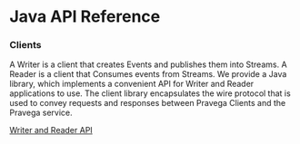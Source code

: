 <!--
Copyright Pravega Authors.

Licensed under the Apache License, Version 2.0 (the "License");
you may not use this file except in compliance with the License.
You may obtain a copy of the License at

    http://www.apache.org/licenses/LICENSE-2.0

Unless required by applicable law or agreed to in writing, software
distributed under the License is distributed on an "AS IS" BASIS,
WITHOUT WARRANTIES OR CONDITIONS OF ANY KIND, either express or implied.
See the License for the specific language governing permissions and
limitations under the License.
-->
# Java API Reference

### **Clients**
A Writer is a client that creates Events and publishes them into Streams.
A Reader is a client that Consumes events from Streams.
We provide a Java library, which implements a convenient API for Writer and Reader applications to use.  The client library encapsulates the wire protocol that is used to convey requests and responses between Pravega Clients and the Pravega service.

[Writer and Reader API](javadoc/clients/index.html)
